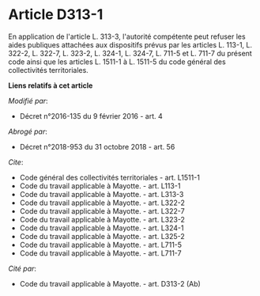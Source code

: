 # Article D313-1

En application de l'article L. 313-3, l'autorité compétente peut refuser les aides publiques attachées aux dispositifs prévus
par les articles L. 113-1, L. 322-2, 
L. 322-7, L. 323-2, L. 324-1, L. 324-7, L. 711-5 et L. 711-7 du présent code ainsi que les articles L. 1511-1 à L. 1511-5 du
code général des collectivités territoriales.

**Liens relatifs à cet article**

_Modifié par_:

  - Décret n°2016-135 du 9 février 2016 - art. 4

_Abrogé par_:

  - Décret n°2018-953 du 31 octobre 2018 - art. 56

_Cite_:

  - Code général des collectivités territoriales - art. L1511-1
  - Code du travail applicable à Mayotte. - art. L113-1
  - Code du travail applicable à Mayotte. - art. L313-3
  - Code du travail applicable à Mayotte. - art. L322-2
  - Code du travail applicable à Mayotte. - art. L322-7
  - Code du travail applicable à Mayotte. - art. L323-2
  - Code du travail applicable à Mayotte. - art. L324-1
  - Code du travail applicable à Mayotte. - art. L325-2
  - Code du travail applicable à Mayotte. - art. L711-5
  - Code du travail applicable à Mayotte. - art. L711-7

_Cité par_:

  - Code du travail applicable à Mayotte. - art. D313-2 (Ab)
